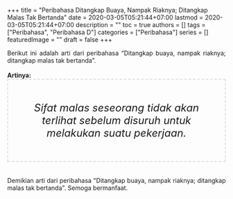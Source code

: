+++
title = "Peribahasa Ditangkap Buaya, Nampak Riaknya; Ditangkap Malas Tak Bertanda"
date = 2020-03-05T05:21:44+07:00
lastmod = 2020-03-05T05:21:44+07:00
description = ""
toc = true
authors = []
tags = ["Peribahasa", "Peribahasa D"]
categories = ["Peribahasa"]
series = []
featuredImage = ""
draft = false
+++

<div dir="ltr" style="text-align: left;" trbidi="on"><div style="text-align: justify;">Berikut ini adalah arti dari peribahasa “Ditangkap buaya, nampak riaknya; ditangkap malas tak bertanda”.</div><br /><div style="text-align: justify;"><b>Artinya:</b></div><div style="border: 2px dashed #ddd; font-size: 24px; height: auto; margin: 0 auto; padding: 50px; text-align: center; width: auto;"><i>Sifat malas seseorang tidak akan terlihat sebelum disuruh untuk melakukan suatu pekerjaan.</i></div><br /><br /><div style="text-align: justify;">Demikian arti dari peribahasa "Ditangkap buaya, nampak riaknya; ditangkap malas tak bertanda". Semoga bermanfaat.</div></div>
